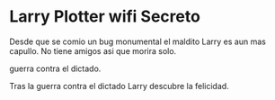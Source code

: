 # Larry Plotter wifi Secreto

Desde que se comio un bug monumental el maldito Larry es aun mas capullo.
No tiene amigos asi que morira solo.

guerra contra el dictado.

Tras la guerra contra el dictado Larry descubre la felicidad.
